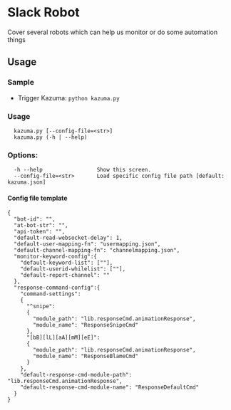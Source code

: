 # Slack Robot

Cover several robots which can help us monitor or do some automation things

## Usage

### Sample  
* Trigger Kazuma: `python kazuma.py`

### Usage
```
  kazuma.py [--config-file=<str>]
  kazuma.py (-h | --help)
```

### Options:

```
  -h --help                 Show this screen.
  --config-file=<str>       Load specific config file path [default: kazuma.json]  
```
 
#### Config file template
```
{
  "bot-id": "",
  "at-bot-str": "",
  "api-token": "",
  "default-read-websocket-delay": 1,
  "default-user-mapping-fn": "usermapping.json",
  "default-channel-mapping-fn": "channelmapping.json",
  "monitor-keyword-config":{
    "default-keyword-list": [""],
    "default-userid-whilelist": [""],
    "default-report-channel": ""
  },
  "response-command-config":{
    "command-settings":
    {
      "^snipe":
      {
        "module_path": "lib.responseCmd.animationResponse",
        "module_name": "ResponseSnipeCmd"
      },
      "[bB][lL][aA][mM][eE]":
      {
        "module_path": "lib.responseCmd.animationResponse",
        "module_name": "ResponseBlameCmd"
      }
    },
    "default-response-cmd-module-path": "lib.responseCmd.animationResponse",
    "default-response-cmd-module-name": "ResponseDefaultCmd"
  }
}
```

